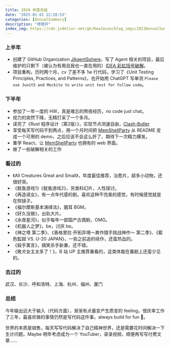 ```yaml
---
title: 2024 年度总结
date: "2025-01-01 22:20:53"
categories: [AnnualSummary]
description: "塔塔开"
index_img: https://cdn.jsdelivr.net/gh/ReaJason/blog_imgs/2023AnnualSummary_index_img.png
---
```


### 上半年

- 创建了 GitHub Organization [JAgentSphere](https://github.com/JAgentSphere)，写了 Agent 相关的项目，最后维护的只剩下（被认为有用且我也一直在用的）[IDEA 彩虹括号破解](https://github.com/JAgentSphere/bytebuddy-agent-demo/tree/rainbow-brackets-cracked)。
- 项目重构，历时两个月，cv 了差不多 1w 行代码，学习了《Unit Testing Principles, Practices, and Patterns》，也开始用 ChatGPT 写单测 `Please use Junit5 and Mockito to write unit test for follow code`。

### 下半年

- 参加了一年一度的 HW，真是难忘的熬夜经历，no code just chat。
- 视力的突然下降，无精打采了一个多月。
- 读完了《Rust 程序设计（第2版）》，实现节点测速自由，[Clash-Butler](https://github.com/ReaJason/Clash-Butler)
- 享受每天写代码干到两点，用一个月时间把 [MemShellParty](https://github.com/ReaJason/MemShellParty) 从 README 变成一个可用的 demo，之后应该不会这么肝了，期待下一次精力爆发。
- 重学 React，让 [MemShellParty](https://github.com/ReaJason/MemShellParty) 也拥有的 web 界面。
- 做了一些破解相关的工作

### 看过的

- 《All Creatures Great and Small》，年度最佳推荐，治愈片，超多小动物，还很好哭。
- 《鱿鱼游戏1》《鱿鱼游戏2》，另类科幻片，人性探讨。
- 《再造淑女》，有一点年代感的剧，喜欢这种不完美的感觉，有时候感觉就是在照镜子。
- 《福尔摩斯基本演绎法》，磨耳 BGM。
- 《好久没做》，出轨大片。
- 《永夜星河》，似乎每年一部国产古偶剧，OMG。
- 《机器人之梦》，be，讨厌 be。
- 《神之塔 第二季》、《香格里拉·开拓异境～粪作猎手挑战神作～ 第二季》、《藍色監獄 VS. U-20 JAPAN》，一些之前追的续作，还蛮热血的。
- 《殺手寓言》，搞笑杀手新番，还不错。
- 《敗犬女主太多了！》，B 站 UP 主推荐番看的，这类体裁在番剧上还蛮少见的。

### 去过的

武汉、长沙、呼和浩特、上海、杭州、福州、厦门

### 总结

今年输出远大于输入（代码方面），渐渐有点量变产生质变的 feeling。很庆幸工作了三年，最喜欢做的事情仍然是写代码这件事，always build for fun 🎉。

世界的本质是销售，每天写写代码解决了自己精神世界，还是需要花时间解决一下生计问题。Maybe 明年考虑成为一个 YouTuber，录录视频，顺便再写写付费文章......
